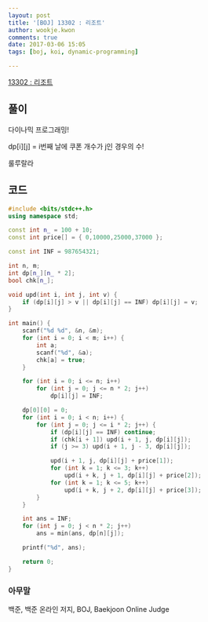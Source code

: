 ```yaml
---
layout: post
title: '[BOJ] 13302 : 리조트'
author: wookje.kwon
comments: true
date: 2017-03-06 15:05
tags: [boj, koi, dynamic-programming]

---
```


[13302 : 리조트](https://www.acmicpc.net/problem/13302)

## 풀이

다이나믹 프로그래밍!

dp[i][j] = i번째 날에 쿠폰 개수가 j인 경우의 수!

룰루랄라

## 코드

```cpp
#include <bits/stdc++.h>
using namespace std;

const int n_ = 100 + 10;
const int price[] = { 0,10000,25000,37000 };

const int INF = 987654321;

int n, m;
int dp[n_][n_ * 2];
bool chk[n_];

void upd(int i, int j, int v) {
	if (dp[i][j] > v || dp[i][j] == INF) dp[i][j] = v;
}

int main() {
	scanf("%d %d", &n, &m);
	for (int i = 0; i < m; i++) {
		int a;
		scanf("%d", &a);
		chk[a] = true;
	}

	for (int i = 0; i <= n; i++)
		for (int j = 0; j <= n * 2; j++)
			dp[i][j] = INF;

	dp[0][0] = 0;
	for (int i = 0; i < n; i++) {
		for (int j = 0; j <= i * 2; j++) {
			if (dp[i][j] == INF) continue;
			if (chk[i + 1]) upd(i + 1, j, dp[i][j]);
			if (j >= 3) upd(i + 1, j - 3, dp[i][j]);

			upd(i + 1, j, dp[i][j] + price[1]);
			for (int k = 1; k <= 3; k++)
				upd(i + k, j + 1, dp[i][j] + price[2]);
			for (int k = 1; k <= 5; k++)
				upd(i + k, j + 2, dp[i][j] + price[3]);
		}
	}

	int ans = INF;
	for (int j = 0; j < n * 2; j++)
		ans = min(ans, dp[n][j]);

	printf("%d", ans);

	return 0;
}
```

### 아무말  
백준, 백준 온라인 저지, BOJ, Baekjoon Online Judge
